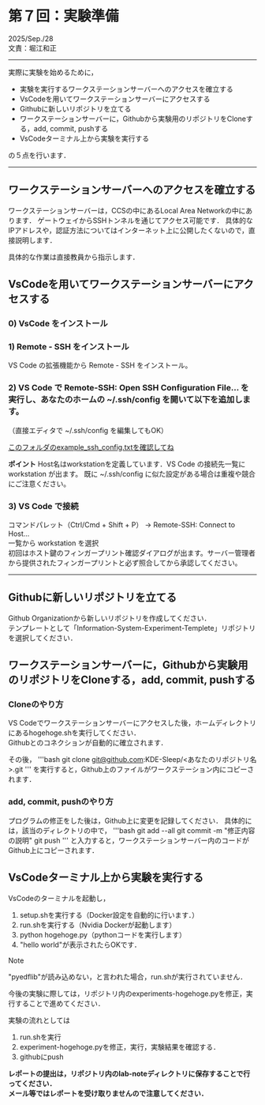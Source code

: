 # 第７回：実験準備
2025/Sep./28  
文責：堀江和正

---

実際に実験を始めるために，
- 実験を実行するワークステーションサーバーへのアクセスを確立する
- VsCodeを用いてワークステーションサーバーにアクセスする
- Githubに新しいリポジトリを立てる
- ワークステーションサーバーに，Githubから実験用のリポジトリをCloneする，add, commit, pushする
- VsCodeターミナル上から実験を実行する

の５点を行います．

---

## ワークステーションサーバーへのアクセスを確立する

ワークステーションサーバーは，CCSの中にあるLocal Area Networkの中にあります．
ゲートウェイからSSHトンネルを通じてアクセス可能です．
具体的なIPアドレスや，認証方法についてはインターネット上に公開したくないので，直接説明します．

具体的な作業は直接教員から指示します．

## VsCodeを用いてワークステーションサーバーにアクセスする

### 0) VsCode をインストール

### 1) Remote - SSH をインストール
VS Code の拡張機能から Remote - SSH をインストール。

### 2) VS Code で Remote-SSH: Open SSH Configuration File... を実行し、あなたのホームの ~/.ssh/config を開いて以下を追加します。
（直接エディタで ~/.ssh/config を編集してもOK）

[このフォルダのexample_ssh_config.txtを確認してね](https://github.com/KDE-Sleep/research-starter-kit/blob/main/example-ssh-config.txt)

**ポイント**
Host名はworkstationを定義しています．VS Code の接続先一覧に workstation が出ます。
既に ~/.ssh/config に似た設定がある場合は重複や競合にご注意ください。

### 3) VS Code で接続

コマンドパレット（Ctrl/Cmd + Shift + P） → Remote-SSH: Connect to Host...  
一覧から workstation を選択  
初回はホスト鍵のフィンガープリント確認ダイアログが出ます。サーバー管理者から提供されたフィンガープリントと必ず照合してから承認してください。

---

## Githubに新しいリポジトリを立てる

Github Organizationから新しいリポジトリを作成してください．  
テンプレートとして「Information-System-Experiment-Templete」リポジトリを選択してください．

## ワークステーションサーバーに，Githubから実験用のリポジトリをCloneする，add, commit, pushする

### Cloneのやり方

VS Codeでワークステーションサーバーにアクセスした後，ホームディレクトリにあるhogehoge.shを実行してください．  
Githubとのコネクションが自動的に確立されます．  

その後，
'''bash
git clone git@github.com:KDE-Sleep/<あなたのリポジトリ名>.git
'''
を実行すると，Github上のファイルがワークステーション内にコピーされます．

### add, commit, pushのやり方

プログラムの修正をした後は，Github上に変更を記録してください．
具体的には，該当のディレクトリの中で，
'''bash
git add --all
git commit -m "修正内容の説明"
git push
'''
と入力すると，ワークステーションサーバー内のコードがGithub上にコピーされます．

## VsCodeターミナル上から実験を実行する

VsCodeのターミナルを起動し，
1. setup.shを実行する（Docker設定を自動的に行います．）
2. run.shを実行する（Nvidia Dockerが起動します）
3. python hogehoge.py（pythonコードを実行します）
4. "hello world"が表示されたらOKです．

> [!Note]
> "pyedflib"が読み込めない，と言われた場合，run.shが実行されていません．

今後の実験に際しては，リポジトリ内のexperiments-hogehoge.pyを修正，実行することで進めてください．

実験の流れとしては
1. run.shを実行
2. experiment-hogehoge.pyを修正，実行，実験結果を確認する．
3. githubにpush

**レポートの提出は，リポジトリ内のlab-noteディレクトリに保存することで行ってください．**  
**メール等ではレポートを受け取りませんので注意してください．**
